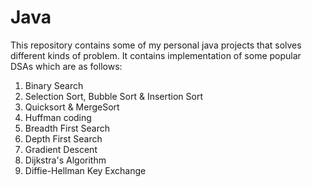 # Java
This repository contains some of my personal java projects that solves different kinds of problem. It contains implementation of some popular DSAs which are as follows:
1. Binary Search
2. Selection Sort, Bubble Sort & Insertion Sort
3. Quicksort & MergeSort
4. Huffman coding
5. Breadth First Search
6. Depth First Search
7. Gradient Descent
8. Dijkstra's Algorithm
11. Diffie-Hellman Key Exchange
